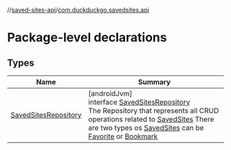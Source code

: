 //[saved-sites-api](../../index.md)/[com.duckduckgo.savedsites.api](index.md)

# Package-level declarations

## Types

| Name | Summary |
|---|---|
| [SavedSitesRepository](-saved-sites-repository/index.md) | [androidJvm]<br>interface [SavedSitesRepository](-saved-sites-repository/index.md)<br>The Repository that represents all CRUD operations related to [SavedSites](../com.duckduckgo.savedsites.api.models/-saved-sites/index.md) There are two types os [SavedSites](../com.duckduckgo.savedsites.api.models/-saved-sites/index.md) can be [Favorite](../com.duckduckgo.savedsites.api.models/-saved-site/-favorite/index.md) or [Bookmark](../com.duckduckgo.savedsites.api.models/-saved-site/-bookmark/index.md) |
